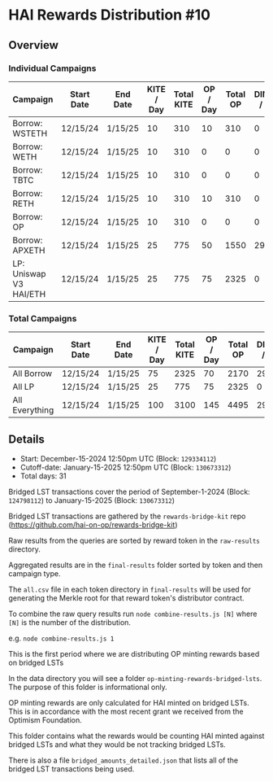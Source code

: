 # HAI Rewards Distribution #10

## Overview

### Individual Campaigns

| Campaign               | Start Date | End Date | KITE / Day | Total KITE | OP / Day | Total OP | DINERO / Day | Total DINERO |
| ---------------------- | ---------- | -------- | ---------- | ---------- | -------- | -------- | ------------ | ------------ |
| Borrow: WSTETH         | 12/15/24   | 1/15/25  | 10         | 310        | 10       | 310      | 0            | 0            |
| Borrow: WETH           | 12/15/24   | 1/15/25  | 10         | 310        | 0        | 0        | 0            | 0            |
| Borrow: TBTC           | 12/15/24   | 1/15/25  | 10         | 310        | 0        | 0        | 0            | 0            |
| Borrow: RETH           | 12/15/24   | 1/15/25  | 10         | 310        | 10       | 310      | 0            | 0            |
| Borrow: OP             | 12/15/24   | 1/15/25  | 10         | 310        | 0        | 0        | 0            | 0            |
| Borrow: APXETH         | 12/15/24   | 1/15/25  | 25         | 775        | 50       | 1550     | 2991         | 92721        |
| LP: Uniswap V3 HAI/ETH | 12/15/24   | 1/15/25  | 25         | 775        | 75       | 2325     | 0            | 0            |

### Total Campaigns

| Campaign       | Start Date | End Date | KITE / Day | Total KITE | OP / Day | Total OP | DINERO / Day | Total DINERO |
| -------------- | ---------- | -------- | ---------- | ---------- | -------- | -------- | ------------ | ------------ |
| All Borrow     | 12/15/24   | 1/15/25  | 75         | 2325       | 70       | 2170     | 2991         | 92721        |
| All LP         | 12/15/24   | 1/15/25  | 25         | 775        | 75       | 2325     | 0            | 0            |
| All Everything | 12/15/24   | 1/15/25  | 100        | 3100       | 145      | 4495     | 2991         | 92721        |

## Details

- Start: December-15-2024 12:50pm UTC (Block: `129334112`)
- Cutoff-date: January-15-2025 12:50pm UTC (Block: `130673312`)
- Total days: 31

Bridged LST transactions cover the period of September-1-2024 (Block: `124798112`) to January-15-2025 (Block: `130673312`)

Bridged LST transactions are gathered by the `rewards-bridge-kit` repo (https://github.com/hai-on-op/rewards-bridge-kit)

Raw results from the queries are sorted by reward token in the `raw-results` directory.

Aggregated results are in the `final-results` folder sorted by token and then campaign type.

The `all.csv` file in each token directory in `final-results` will be used for generating the Merkle root for that reward token's distributor contract.

To combine the raw query results run `node combine-results.js [N]` where `[N]` is the number of the distribution.

e.g. `node combine-results.js 1`

This is the first period where we are distributing OP minting rewards based on bridged LSTs

In the data directory you will see a folder `op-minting-rewards-bridged-lsts`. The purpose of this folder is informational only.

OP minting rewards are only calculated for HAI minted on bridged LSTs. This is in accordance with the most recent grant we received from the Optimism Foundation.

This folder contains what the rewards would be counting HAI minted against bridged LSTs and what they would be not tracking bridged LSTs.

There is also a file `bridged_amounts_detailed.json` that lists all of the bridged LST transactions being used.
